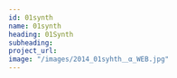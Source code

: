 ```yaml
---
id: 01synth
name: 01synth
heading: 01Synth
subheading: 
project_url:
image: "/images/2014_01syhth＿α_WEB.jpg"
---
```

